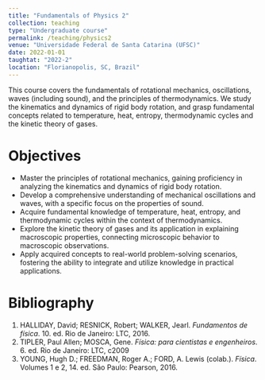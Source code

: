 ```yaml
---
title: "Fundamentals of Physics 2"
collection: teaching
type: "Undergraduate course"
permalink: /teaching/physics2
venue: "Universidade Federal de Santa Catarina (UFSC)"
date: 2022-01-01
taughtat: "2022-2"
location: "Florianopolis, SC, Brazil"
---
```


This course covers the fundamentals of rotational mechanics, oscillations, waves (including sound), and the principles of thermodynamics. We study the kinematics and dynamics of rigid body rotation, and grasp fundamental concepts related to temperature, heat, entropy, thermodynamic cycles and the kinetic theory of gases.

Objectives
======

* Master the principles of rotational mechanics, gaining proficiency in analyzing the kinematics and dynamics of rigid body rotation.
* Develop a comprehensive understanding of mechanical oscillations and waves, with a specific focus on the properties of sound.
* Acquire fundamental knowledge of temperature, heat, entropy, and thermodynamic cycles within the context of thermodynamics.
* Explore the kinetic theory of gases and its application in explaining macroscopic properties, connecting microscopic behavior to macroscopic observations.
* Apply acquired concepts to real-world problem-solving scenarios, fostering the ability to integrate and utilize knowledge in practical applications.

Bibliography
======

1. HALLIDAY, David; RESNICK, Robert; WALKER, Jearl. _Fundamentos de física_. 10. ed. Rio de Janeiro: LTC, 2016.
2. TIPLER, Paul Allen; MOSCA, Gene. _Física: para cientistas e engenheiros_. 6. ed. Rio de Janeiro: LTC, c2009
3. YOUNG, Hugh D.; FREEDMAN, Roger A.; FORD, A. Lewis (colab.). _Física_. Volumes 1 e 2, 14. ed. São Paulo: Pearson, 2016.
